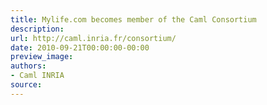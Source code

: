 ```yaml
---
title: Mylife.com becomes member of the Caml Consortium
description:
url: http://caml.inria.fr/consortium/
date: 2010-09-21T00:00:00-00:00
preview_image:
authors:
- Caml INRIA
source:
---
```



